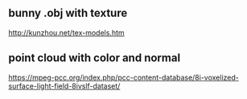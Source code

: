 ## bunny .obj with texture
http://kunzhou.net/tex-models.htm

## point cloud with color and normal
https://mpeg-pcc.org/index.php/pcc-content-database/8i-voxelized-surface-light-field-8ivslf-dataset/